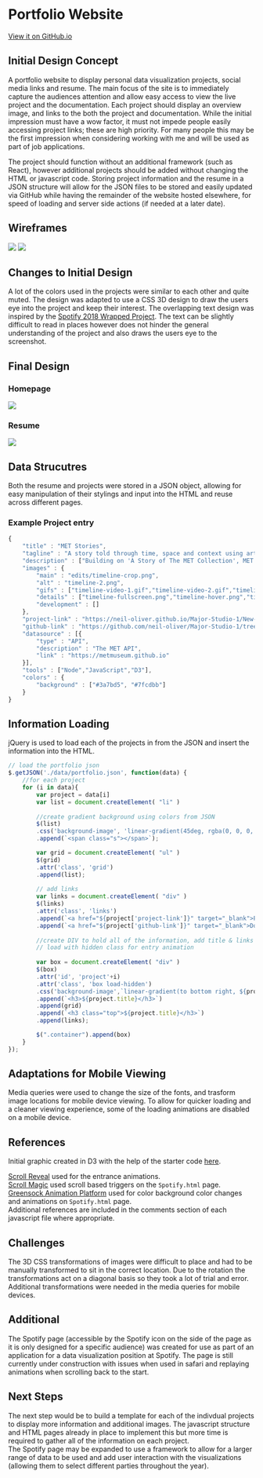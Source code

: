 # Portfolio Website
[View it on GitHub.io](https://neil-oliver.github.io/WebAdvanced_Spring2020_olivn897/portfolio/)

## Initial Design Concept
A portfolio website to display personal data visualization projects, social media links and resume.
The main focus of the site is to immediately capture the audiences attention and allow easy access to view the live project and the documentation. Each project should display an overview image, and links to the both the project and documentation.
While the initial impression must have a wow factor, it must not impede people easily accessing project links; these are high priority. For many people this may be the first impression when considering working with me and will be used as part of job applications.  

The project should function without an additional framework (such as React), however additional projects should be added without changing the HTML or javascript code. Storing project information and the resume in a JSON structure will allow for the JSON files to be stored and easily updated via GitHub while having the remainder of the website hosted elsewhere, for speed of loading and server side actions (if needed at a later date).

## Wireframes
![](../images/portfolio-design-1.png)
![](../images/portfolio-design-2.png)

## Changes to Initial Design
A lot of the colors used in the projects were similar to each other and quite muted. The design was adapted to use a CSS 3D design to draw the users eye into the project and keep their interest. The overlapping text design was inspired by the [Spotify 2018 Wrapped Project](https://www.behance.net/gallery/75636503/Spotify-2018-Wrapped). The text can be slightly difficult to read in places however does not hinder the general understanding of the project and also draws the users eye to the screenshot. 

## Final Design
### Homepage
![](../images/homepage.png)
### Resume
![](../images/resume.png)

## Data Strucutres
Both the resume and projects were stored in a JSON object, allowing for easy manipulation of their stylings and input into the HTML and reuse across different pages.

### Example Project entry
```javascript
{
    "title" : "MET Stories",
    "tagline" : "A story told through time, space and context using artworks from The MET collection.",
    "description" : ["Building on 'A Story of The MET Collection', MET Stories goes one step further to allow a story to be told about a specific topic, and visualize how the story is jumping through time. Once the user enters a keyword, a timeline is produced showing all of the artworks related to that word and a story of how they link togther. The artworks are displayed as a group but can be singled out to focus on the part is plays in the story, or switch to fullscreen mode to view them in all of their glory. Bored on the train and need something quick to read? MET Stories is the perfect quick read with its responsive design including a mobile friendly version."],
    "images" : {
        "main" : "edits/timeline-crop.png",
        "alt" : "timeline-2.png",
        "gifs" : ["timeline-video-1.gif","timeline-video-2.gif","timeline-mobile-video-1.png"],
        "details" : ["timeline-fullscreen.png","timeline-hover.png","timeline-mobile-1.png","timeline-mobile-2.png"],
        "development" : []
    },
    "project-link" : "https://neil-oliver.github.io/Major-Studio-1/New-Context/",
    "github-link" : "https://github.com/neil-oliver/Major-Studio-1/tree/master/New-Context/",
    "datasource" : [{
        "type" : "API",
        "description" : "The MET API",
        "link" : "https://metmuseum.github.io"
    }],
    "tools" : ["Node","JavaScript","D3"],
    "colors" : {
        "background" : ["#3a7bd5", "#7fcdbb"]
    }
}
```

## Information Loading
jQuery is used to load each of the projects in from the JSON and insert the information into the HTML.

```javascript
// load the portfolio json
$.getJSON('./data/portfolio.json', function(data) {
    //for each project
    for (i in data){
        var project = data[i]
        var list = document.createElement( "li" )
        
        //create gradient background using colors from JSON
        $(list)
        .css('background-image', 'linear-gradient(45deg, rgba(0, 0, 0, 0), rgba(0, 0, 0, 0.5)), url(' + `./images/${project.images.main}` + ')')
        .append(`<span class="s"></span>`);

        var grid = document.createElement( "ul" )
        $(grid)
        .attr('class', 'grid')
        .append(list);
        
        // add links
        var links = document.createElement( "div" )
        $(links)
        .attr('class', 'links')
        .append(`<a href="${project['project-link']}" target="_blank">Project</a>`)
        .append(`<a href="${project['github-link']}" target="_blank">Documentation</a>`);
        
        //create DIV to hold all of the information, add title & links
        // load with hidden class for entry animation
        
        var box = document.createElement( "div" )
        $(box)
        .attr('id', 'project'+i)
        .attr('class', 'box load-hidden')
        .css('background-image',`linear-gradient(to bottom right, ${project.colors.background[0]}, ${project.colors.background[1]})`)
        .append(`<h3>${project.title}</h3>`)
        .append(grid)
        .append(`<h3 class="top">${project.title}</h3>`)
        .append(links);

        $(".container").append(box)
    }
});
```

## Adaptations for Mobile Viewing
Media queries were used to change the size of the fonts, and trasform image locations for mobile device viewing. To allow for quicker loading and a cleaner viewing experience, some of the loading animations are disabled on a mobile device.

## References
Initial graphic created in D3 with the help of the starter code [here](https://bl.ocks.org/basilesimon/f164aec5758d16d51d248e41af5428e4). 

[Scroll Reveal](https://scrollrevealjs.org) used for the entrance animations.  
[Scroll Magic](https://scrollmagic.io) used scroll based triggers on the ```Spotify.html``` page.  
[Greensock Animation Platform]() used for color background color changes and animations on ```Spotify.html``` page.  
Additional references are included in the comments section of each javascript file where appropriate.

## Challenges
The 3D CSS transformations of images were difficult to place and had to be manually transformed to sit in the correct location. Due to the rotation the transformations act on a diagonal basis so they took a lot of trial and error. Additional transformations were needed in the media queries for mobile devices.

## Additional
The Spotify page (accessible by the Spotify icon on the side of the page as it is only designed for a specific audience) was created for use as part of an application for a data visualization position at Spotify. The page is still currently under construction with issues when used in safari and replaying animations when scrolling back to the start.  

## Next Steps
The next step would be to build a template for each of the indivdual projects to display more information and additional images. The javascript structure and HTML pages already in place to implement this but more time is required to gather all of the information on each project.  
The Spotify page may be expanded to use a framework to allow for a larger range of data to be used and add user interaction with the visualizations (allowing them to select different parties throughout the year).
